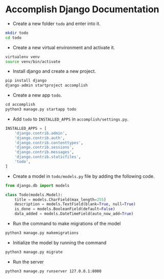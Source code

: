 # Accomplish Django Documentation

- Create a new folder `todo` and enter into it.

```bash
mkdir todo
cd todo
```

- Create a new virtual environment and activate it.

```bash
virtualenv venv
source venv/bin/activate
```

- Install django and create a new project.

```python
pip install django
django-admin startproject accomplish
```

- Create a new app `todo`.

```python
cd accomplish
python3 manage.py startapp todo
```

- Add `todo` to `INSTALLED_APPS` in `accomplish/settings.py`.

```python
INSTALLED_APPS = [
    'django.contrib.admin',
    'django.contrib.auth',
    'django.contrib.contenttypes',
    'django.contrib.sessions',
    'django.contrib.messages',
    'django.contrib.staticfiles',
    'todo',
]
```

- Create a model in `todo/models.py` file by adding the following code.

```python
from django.db import models

class Todo(models.Model):
    title = models.CharField(max_length=255)
    description = models.TextField(blank=True, null=True)
    is_done = models.BooleanField(default=False)
    data_added = models.DateTimeField(auto_now_add=True)
```

- Run the command to make migrations of the model

```bash
python3 manage.py makemigrations
```

- Initialize the model by running the command

```bash
python3 manage.py migrate
```

- Run the server

```bash
python3 manage.py runserver 127.0.0.1:8000
```
